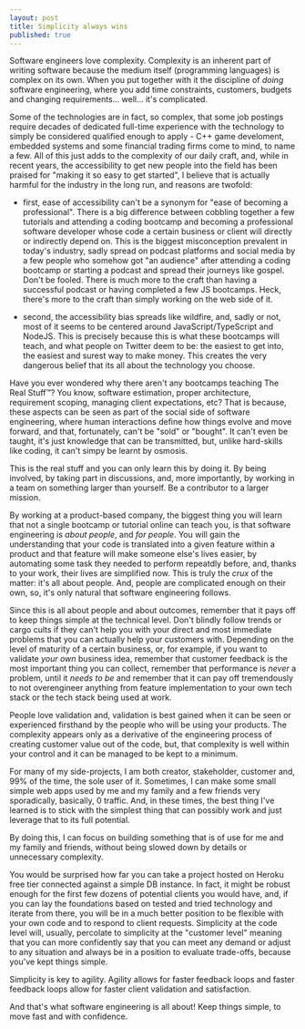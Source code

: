 ```yaml
---
layout: post
title: Simplicity always wins
published: true
---
```

Software engineers love complexity. Complexity is an inherent part of writing software because the medium itself (programming languages) is complex on its own. When you put together with it the discipline of _doing_ software engineering, where you add time constraints, customers, budgets and changing requirements... well... it's complicated. 

Some of the technologies are in fact, so complex, that some job postings require decades of dedicated full-time experience with the technology to simply be considered qualified enough to apply - C++ game develoment, embedded systems and some financial trading firms come to mind, to name a few. All of this just adds to the complexity of our daily craft, and, while in recent years, the accessibility to get new people into the field has been praised for "making it so easy to get started", I believe that is actually harmful for the industry in the long run, and reasons are twofold:

- first, ease of accessibility can't be a synonym for "ease of becoming a professional". There is a big difference between cobbling together a few tutorials and attending a coding bootcamp and becoming a professional software developer whose code a certain business or client will directly or indirectly depend on. This is the biggest misconception prevalent in today's industry, sadly spread on podcast platforms and social media by a few people who somehow got "an audience" after attending a coding bootcamp or starting a podcast and spread their journeys like gospel. Don't be fooled. There is much more to the craft than having a successful podcast or having completed a few JS bootcamps. Heck, there's more to the craft than simply working on the web side of it.

- second, the accessibility bias spreads like wildfire, and, sadly or not, most of it seems to be centered around JavaScript/TypeScript and NodeJS. This is precisely because this is what these bootcamps will teach, and what people on Twitter deem to be: the easiest to get into, the easiest and surest way to make money. This creates the very dangerous belief that its all about the technology you choose.

Have you ever wondered why there aren't any bootcamps teaching The Real Stuff™? You know, software estimation, proper architecture, requirement scoping, managing client expectations, etc? That is because, these aspects can be seen as part of the social side of software engineering, where human interactions define how things evolve and move forward, and that, fortunately, can't be "sold" or "bought". It can't even be taught, it's just knowledge that can be transmitted, but, unlike hard-skills like coding, it can't simpy be learnt by osmosis. 

This is the real stuff and you can only learn this by doing it. By being involved, by taking part in discussions, and, more importantly, by working in a team on something larger than yourself. Be a contributor to a larger mission. 

By working at a product-based company, the biggest thing you will learn that not a single bootcamp or tutorial online can teach you, is that software engineering is _about people_, and _for people_. You will gain the understanding that your code is translated into a given feature within a product and that feature will make someone else's lives easier, by automating some task they needed to perform repeatdly before,  and, thanks to your work, their lives are simplified now. This is truly the _crux_ of the matter: it's all about people. And, people are complicated enough on their own, so, it's only natural that software engineering follows.

Since this is all about people and about outcomes, remember that it pays off to keep things simple at the technical level. Don't blindly follow trends or cargo cults if they can't help you with your direct and most immediate problems that you can actually help your customers with. Depending on the level of maturity of a certain business, or, for example, if you want to validate _your own_ business idea, remember that customer feedback is the most important thing you can collect, remember that performance is _never_ a problem, until it _needs to be_ and remember that it can pay off tremendously to not overengineer anything from feature implementation to your own tech stack or the tech stack being used at work.

People love validation and, validation is best gained when it can be seen or experienced firsthand by the people who will be using your products. The complexity appears only as a derivative of the engineering process of creating customer value out of the code, but, that complexity is well within your control and it can be managed to be kept to a minimum.

For many of my side-projects, I am both creator, stakeholder, customer and, 99% of the time, the sole user of it. Sometimes, I can make some small simple web apps used by me and my family and a few friends very sporadically, basically, 0 traffic. And, in these times, the best thing I've learned is to stick with the simplest thing that can possibly work and just leverage that to its full potential.

By doing this, I can focus on building something that is of use for me and my family and friends, without being slowed down by details or unnecessary complexity.

You would be surprised how far you can take a project hosted on Heroku free tier connected against a simple DB instance. In fact, it might be robust enough for the first few dozens of potential clients you would have, and, if you can lay the foundations based on tested and tried technology and iterate from there, you will be in a much better position to be flexible with your own code and to respond to client requests. Simplicity at the code level will, usually, percolate to simplicity at the "customer level" meaning that you can more confidently say that you can meet any demand or adjust to any situation and always be in a position to evaluate trade-offs, because you've kept things simple.

Simplicity is key to agility. Agility allows for faster feedback loops and faster feedback loops allow for faster client validation and satisfaction.

And that's what software engineering is all about! Keep things simple, to move fast and with confidence.
